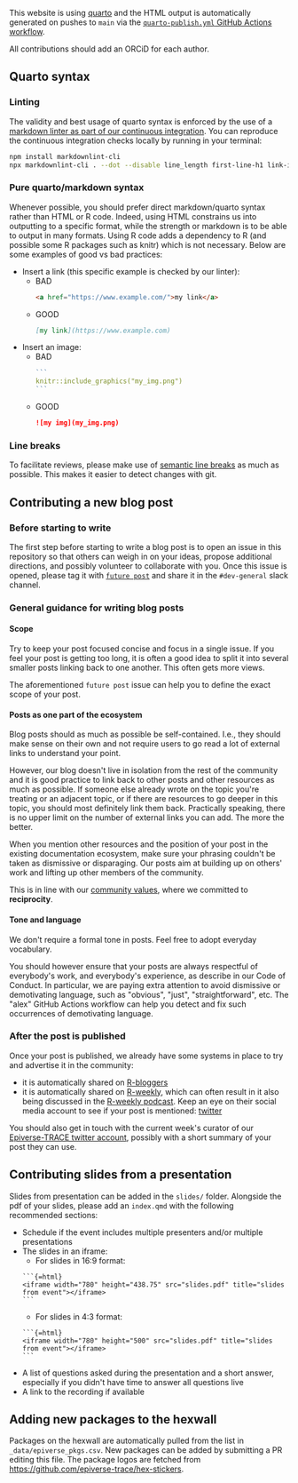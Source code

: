 This website is using [quarto](https://quarto.org/)
and the HTML output is automatically generated on pushes to `main` 
via the [`quarto-publish.yml` GitHub Actions workflow](https://github.com/epiverse-trace/epiverse-trace.github.io/blob/main/.github/workflows/quarto-publish.yml).

All contributions should add an ORCiD for each author.

## Quarto syntax

### Linting

The validity and best usage of quarto syntax is enforced by the use of a [markdown linter as part of our continuous integration](https://github.com/epiverse-trace/.github/blob/main/workflows/lint-changed-quarto.yaml). 
You can reproduce the continuous integration checks locally by running in your terminal:

```sh
npm install markdownlint-cli
npx markdownlint-cli . --dot --disable line_length first-line-h1 link-image-reference-definitions
```

### Pure quarto/markdown syntax

Whenever possible, you should prefer direct markdown/quarto syntax rather than HTML or R code. 
Indeed, using HTML constrains us into outputting to a specific format, 
while the strength or markdown is to be able to output in many formats. 
Using R code adds a dependency to R (and possible some R packages such as knitr) which is not necessary. 
Below are some examples of good vs bad practices:

- Insert a link (this specific example is checked by our linter):
  - BAD
    ```html
    <a href="https://www.example.com/">my link</a>
    ```
  - GOOD
    ```md
    [my link](https://www.example.com)
    ```
- Insert an image:
  - BAD
    ````r
    ```
    knitr::include_graphics("my_img.png")
    ```
    ````
  - GOOD
    ```md
    ![my img](my_img.png)
    ```

### Line breaks

To facilitate reviews, please make use of [semantic line breaks](https://sembr.org/) as much as possible.
This makes it easier to detect changes with git.

## Contributing a new blog post

### Before starting to write

The first step before starting to write a blog post is to open an issue in this repository
so that others can weigh in on your ideas, propose additional directions, and possibly volunteer to collaborate with you.
Once this issue is opened, please tag it with [`future post`](https://github.com/epiverse-trace/epiverse-trace.github.io/issues?q=is%3Aissue+label%3A%22future+post%22) 
and share it in the `#dev-general` slack channel.

### General guidance for writing blog posts

#### Scope

Try to keep your post focused concise and focus in a single issue. 
If you feel your post is getting too long, 
it is often a good idea to split it into several smaller posts linking back to one another. 
This often gets more views.

The aforementioned `future post` issue can help you to define the exact scope of your post.

#### Posts as one part of the ecosystem 

Blog posts should as much as possible be self-contained. 
I.e., they should make sense on their own 
and not require users to go read a lot of external links to understand your point.

However, our blog doesn't live in isolation from the rest of the community 
and it is good practice to link back to other posts and other resources as much as possible. 
If someone else already wrote on the topic you're treating or an adjacent topic, or if there are resources to go deeper in this topic, 
you should most definitely link them back. 
Practically speaking, there is no upper limit on the number of external links you can add. 
The more the better.

When you mention other resources and the position of your post in the existing documentation ecosystem, 
make sure your phrasing couldn't be taken as dismissive or disparaging. 
Our posts aim at building up on others' work and lifting up other members of the community. 

This is in line with our [community values](https://data.org/news/epiverse-trace-a-values-based-approach-to-open-source-ecosystems/), 
where we committed to **reciprocity**.

#### Tone and language

We don't require a formal tone in posts. 
Feel free to adopt everyday vocabulary.

You should however ensure that your posts are always respectful of everybody's work,
and everybody's experience, as describe in our Code of Conduct. 
In particular, we are paying extra attention to avoid dismissive or demotivating language, such as "obvious", "just", "straightforward", etc. 
The "alex" GitHub Actions workflow can help you detect and fix such occurrences of demotivating language.

### After the post is published

Once your post is published, we already have some systems in place to try and advertise it in the community:

- it is automatically shared on [R-bloggers](https://www.r-bloggers.com/)
- it is automatically shared on [R-weekly](https://rweekly.org/), 
  which can often result in it also being discussed in the [R-weekly podcast](https://rweekly.fireside.fm/). 
  Keep an eye on their social media account to see if your post is mentioned: [twitter](https://twitter.com/theRcast)

You should also get in touch with the current week's curator of our [Epiverse-TRACE twitter account](https://twitter.com/Epiverse_TRACE/), 
possibly with a short summary of your post they can use.

## Contributing slides from a presentation

Slides from presentation can be added in the `slides/` folder.
Alongside the pdf of your slides, please add an `index.qmd` with the following recommended sections:

- Schedule if the event includes multiple presenters and/or multiple presentations
- The slides in an iframe:
  - For slides in 16:9 format:
  ````
  ```{=html}
  <iframe width="780" height="438.75" src="slides.pdf" title="slides from event"></iframe>
  ```
  ````
  - For slides in 4:3 format:
  ````
  ```{=html}
  <iframe width="780" height="500" src="slides.pdf" title="slides from event"></iframe>
  ```
  ````
- A list of questions asked during the presentation and a short answer, 
  especially if you didn't have time to answer all questions live
- A link to the recording if available

## Adding new packages to the hexwall

Packages on the hexwall are automatically pulled from the list in 
`_data/epiverse_pkgs.csv`. New packages can be added by submitting a PR editing
this file.
The package logos are fetched from 
<https://github.com/epiverse-trace/hex-stickers>.
